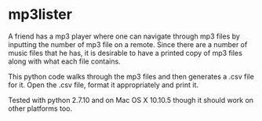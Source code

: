 # mp3lister
A friend has a mp3 player where one can navigate through mp3 files by inputting the number
of mp3 file on a remote. Since there are a number of music files that he has, it is desirable
to have a printed copy of mp3 files along with what each file contains.

This python code walks through the mp3 files and then generates a .csv file for it. Open the .csv file, format it appropriately and print it.

Tested with python 2.7.10 and on Mac OS X 10.10.5 though it should work on other platforms too. 